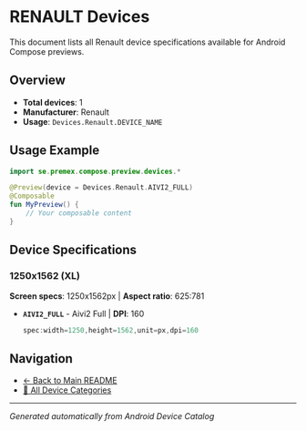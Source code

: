 # RENAULT Devices

This document lists all Renault device specifications available for Android Compose previews.

## Overview

- **Total devices**: 1
- **Manufacturer**: Renault
- **Usage**: `Devices.Renault.DEVICE_NAME`

## Usage Example

```kotlin
import se.premex.compose.preview.devices.*

@Preview(device = Devices.Renault.AIVI2_FULL)
@Composable
fun MyPreview() {
    // Your composable content
}
```

## Device Specifications

### 1250x1562 (XL)

**Screen specs**: 1250x1562px | **Aspect ratio**: 625:781

- **`AIVI2_FULL`** - Aivi2 Full | **DPI**: 160
  ```kotlin
  spec:width=1250,height=1562,unit=px,dpi=160
  ```

## Navigation

- [← Back to Main README](../../README.md)
- [📱 All Device Categories](../README.md)

---
*Generated automatically from Android Device Catalog*
